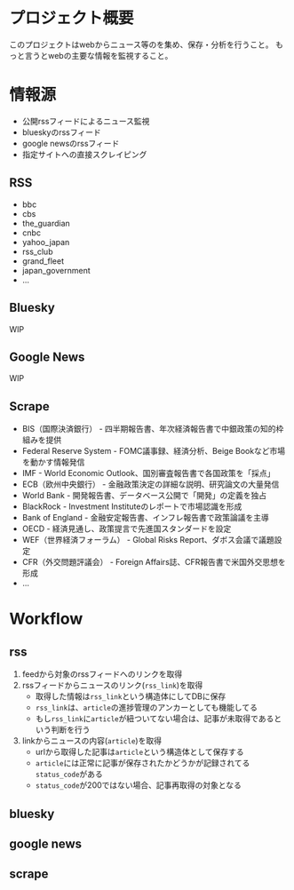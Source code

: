 # プロジェクト概要
このプロジェクトはwebからニュース等のを集め、保存・分析を行うこと。
もっと言うとwebの主要な情報を監視すること。

# 情報源
- 公開rssフィードによるニュース監視
- blueskyのrssフィード
- google newsのrssフィード
- 指定サイトへの直接スクレイピング

## RSS
- bbc
- cbs
- the_guardian
- cnbc
- yahoo_japan
- rss_club
- grand_fleet
- japan_government
- ...

## Bluesky
WIP

## Google News
WIP

## Scrape
- BIS（国際決済銀行） - 四半期報告書、年次経済報告書で中銀政策の知的枠組みを提供
- Federal Reserve System - FOMC議事録、経済分析、Beige Bookなど市場を動かす情報発信
- IMF - World Economic Outlook、国別審査報告書で各国政策を「採点」
- ECB（欧州中央銀行） - 金融政策決定の詳細な説明、研究論文の大量発信
- World Bank - 開発報告書、データベース公開で「開発」の定義を独占
- BlackRock - Investment Instituteのレポートで市場認識を形成
- Bank of England - 金融安定報告書、インフレ報告書で政策論議を主導
- OECD - 経済見通し、政策提言で先進国スタンダードを設定
- WEF（世界経済フォーラム） - Global Risks Report、ダボス会議で議題設定
- CFR（外交問題評議会） - Foreign Affairs誌、CFR報告書で米国外交思想を形成
- ...

# Workflow
## rss
1. feedから対象のrssフィードへのリンクを取得
2. rssフィードからニュースのリンク(`rss_link`)を取得
    - 取得した情報は`rss_link`という構造体にしてDBに保存
    - `rss_link`は、`article`の進捗管理のアンカーとしても機能してる
	- もし`rss_link`に`article`が紐ついてない場合は、記事が未取得であるという判断を行う
3. linkからニュースの内容(`article`)を取得
	- urlから取得した記事は`article`という構造体として保存する
	- `article`には正常に記事が保存されたかどうかが記録されてる`status_code`がある
	- `status_code`が200ではない場合、記事再取得の対象となる

## bluesky
## google news
## scrape
